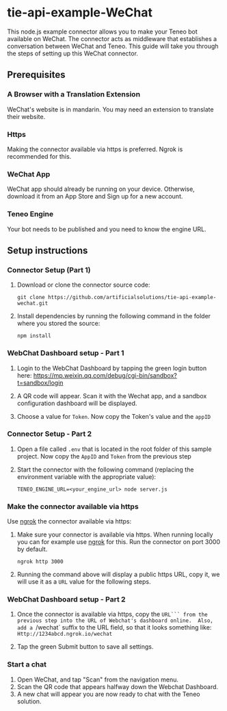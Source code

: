 # tie-api-example-WeChat
This node.js example connector allows you to make your Teneo bot available on WeChat. 
The connector acts as middleware that establishes a conversation between WeChat and Teneo.
This guide will take you through the steps of setting up this WeChat connector.


## Prerequisites
### A Browser with a Translation Extension
WeChat's website is in mandarin. You may need an extension to translate their website.

### Https
Making the connector available via https is preferred. Ngrok is recommended for this.

### WeChat App
WeChat app should already be running on your device. Otherwise, download it from an App Store and Sign up for a new account.

### Teneo Engine
Your bot needs to be published and you need to know the engine URL.


## Setup instructions

### Connector Setup (Part 1)
1. Download or clone the connector source code:
    ```
    git clone https://github.com/artificialsolutions/tie-api-example-wechat.git
    ```
2. Install dependencies by running the following command in the folder where you stored the source:
    ```
    npm install
    ``` 


### WebChat Dashboard setup - Part 1
1. Login to the WebChat Dashboard by tapping the green login button here:
https://mp.weixin.qq.com/debug/cgi-bin/sandbox?t=sandbox/login

2. A QR code will appear. Scan it with the Wechat app, and a sandbox configuration dashboard will be displayed.

3. Choose a value for ```Token```. Now copy the Token's value and the ```appID```



### Connector Setup - Part 2
1. Open a file called ```.env``` that is located in the root folder of this sample project. Now copy the ```AppID``` and ```Token``` from the previous step

3. Start the connector with the following command (replacing the environment variable with the appropriate value):
    ```
    TENEO_ENGINE_URL=<your_engine_url> node server.js
    ```

### Make the connector available via https
Use [ngrok](https://ngrok.com) the connector available via https:

1. Make sure your connector is available via https. When running locally you can for example use [ngrok](https://ngrok.com) for this. Run the connector on port 3000 by default.
    ```
    ngrok http 3000
    ```
2. Running the command above will display a public https URL, copy it, we will use it as a `URL` value for the following steps.

### WebChat Dashboard setup - Part 2
1. Once the connector is available via https, copy the ``URL``` from the previous step into the URL of Webchat's dashboard online. 
Also, add a ``/wechat` suffix to the URL field, so that it looks something like:
```Http://1234abcd.ngrok.io/wechat```

2. Tap the green Submit button to save all settings.

### Start a chat 
1. Open WeChat, and tap "Scan" from the navigation menu.
2. Scan the QR code that appears halfway down the Webchat Dashboard.
3. A new chat will appear you are now ready to chat with the Teneo solution.
